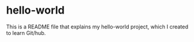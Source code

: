 # hello-world
This is a README file that explains my hello-world project, which I created to learn Git/hub.
